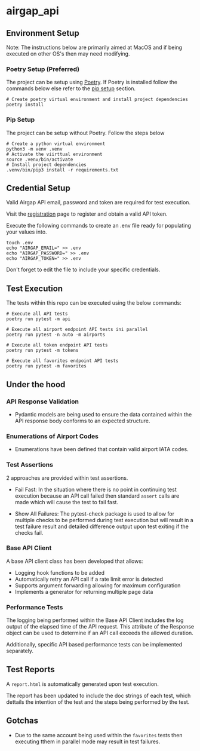# airgap_api

## Environment Setup

Note: The instructions below are primarily aimed at MacOS and if being executed on other OS's then may need modifying.

### Poetry Setup (Preferred)

The project can be setup using [Poetry](https://python-poetry.org/docs/#installation).
If Poetry is installed follow the commands below else refer to the [pip setup](#pip-section) section.

```shell
# Create poetry virtual environment and install project dependencies
poetry install
```

### Pip Setup

The project can be setup without Poetry. Follow the steps below

```shell
# Create a python virtual environment
python3 -m venv .venv
# Activate the viirttual environment
source .venv/bin/activate
# Install project dependencies
.venv/bin/pip3 install -r requirements.txt
```

## Credential Setup

Valid Airgap API email, password and token are required for test execution.

Visit the [registration](https://airportgap.com/tokens/new) page to register and obtain a valid API token.

Execute the following commands to create an .env file ready for populating your values into.

```shell
touch .env
echo "AIRGAP_EMAIL=" >> .env
echo "AIRGAP_PASSWORD=" >> .env
echo "AIRGAP_TOKEN=" >> .env
```

Don't forget to edit the file to include your specific credentials.

## Test Execution

The tests within this repo can be executed using the below commands:

```shell
# Execute all API tests
poetry run pytest -m api

# Execute all airport endpoint API tests ini parallel
poetry run pytest -n auto -m airports

# Execute all token endpoint API tests
poetry run pytest -m tokens

# Execute all favorites endpoint API tests
poetry run pytest -m favorites
```

## Under the hood

### API Response Validation

- Pydantic models are being used to ensure the data contained within the API response body conforms to an expected structure.

### Enumerations of Airport Codes

- Enumerations have been defined that contain valid airport IATA codes. 

### Test Assertions

2 approaches are provided within test assertions.

- Fail Fast: In the situation where there is no point in continuing test execution because an API call failed then standard `assert` calls are made which will cause the test to fail fast.

- Show All Failures: The pytest-check package is used to allow for multiple checks to be performed during test execution but will result in a test failure result and detailed difference output upon test exiting if the checks fail.

### Base API Client

A base API client class has been developed that allows:

- Logging hook functions to be added
- Automatically retry an API call if a rate limit error is detected
- Supports argument forwarding allowing for maximum configuration
- Implements a generator for returning multiple page data

### Performance Tests

The logging being performed within the Base API Client includes the log output of the elapsed time of the API request.
This attribute of the Response object can be used to determine if an API call exceeds the allowed duration.

Additionally, specific API based performance tests can be implemented separately.

## Test Reports

A `report.html` is automatically generated upon test execution.

The report has been updated to include the doc strings of each test, which dettails the intention of the test and the steps being performed by the test.


## Gotchas

- Due to the same account being used within the `favorites` tests then executing tthem in parallel mode may result in test failures.

